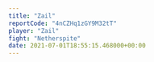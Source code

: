 ```yaml
---
title: "Zail"
reportCode: "4nCZHq1zGY9M32tT"
player: "Zail"
fight: "Netherspite"
date: 2021-07-01T18:55:15.468000+00:00
---
```

